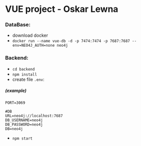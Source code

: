 # VUE project - Oskar Lewna

### DataBase:

- download docker
- `docker run --name vue-db -d -p 7474:7474 -p 7687:7687 --env=NEO4J_AUTH=none neo4j`

### Backend:

- `cd backend`
- `npm install`
- create file `.env`:

##### (example)

```
PORT=3069

#DB
URL=neo4j://localhost:7687
DB_USERNAME=neo4j
DB_PASSWORD=neo4j
DB=neo4j
```

- `npm start`
